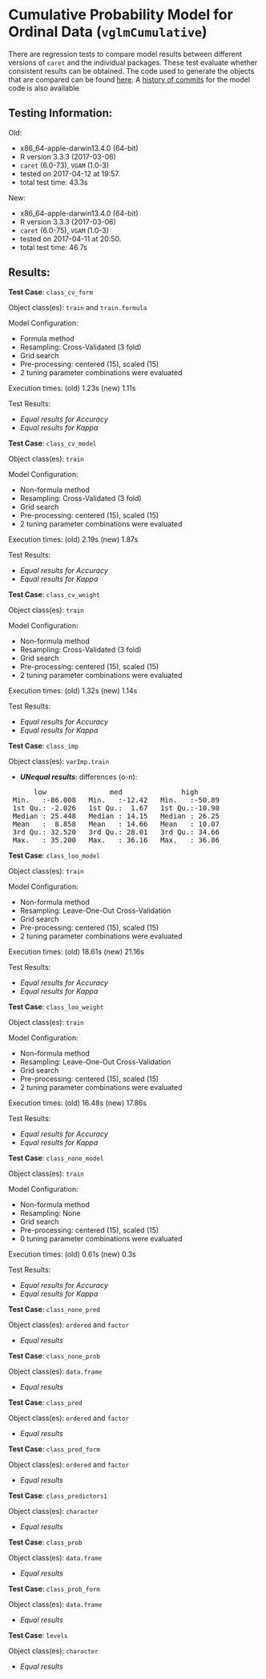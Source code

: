 Cumulative Probability Model for Ordinal Data (`vglmCumulative`)
===== 

There are regression tests to compare model results between different versions of `caret` and the individual packages. These test evaluate whether consistent results can be obtained. The code used to generate the objects that are compared can be found [here](https://github.com/topepo/caret/blob/master/RegressionTests/Code/vglmCumulative.R).
A [history of commits](https://github.com/topepo/caret/commits/master/models/files/vglmCumulative.R) for the model code is also available

Testing Information:
---------

Old:

 * x86_64-apple-darwin13.4.0 (64-bit)
 * R version 3.3.3 (2017-03-06)
 * `caret` (6.0-73), `VGAM` (1.0-3)
 * tested on 2017-04-12 at 19:57. 
 * total test time: 43.3s


New:

 * x86_64-apple-darwin13.4.0 (64-bit)
 * R version 3.3.3 (2017-03-06)
 * `caret` (6.0-75), `VGAM` (1.0-3)
 * tested on 2017-04-11 at 20:50. 
 * total test time: 46.7s


Results:
---------

**Test Case**: `class_cv_form`

Object class(es): `train` and `train.formula`

Model Configuration:

 * Formula method
 * Resampling: Cross-Validated (3 fold)
 * Grid search
 * Pre-processing: centered (15), scaled (15)  
 * 2 tuning parameter combinations were evaluated


Execution times: (old) 1.23s (new) 1.11s

Test Results:

 * _Equal results for Accuracy_
 * _Equal results for Kappa_

**Test Case**: `class_cv_model`

Object class(es): `train`

Model Configuration:

 * Non-formula method
 * Resampling: Cross-Validated (3 fold)
 * Grid search
 * Pre-processing: centered (15), scaled (15)  
 * 2 tuning parameter combinations were evaluated


Execution times: (old) 2.19s (new) 1.87s

Test Results:

 * _Equal results for Accuracy_
 * _Equal results for Kappa_

**Test Case**: `class_cv_weight`

Object class(es): `train`

Model Configuration:

 * Non-formula method
 * Resampling: Cross-Validated (3 fold)
 * Grid search
 * Pre-processing: centered (15), scaled (15)  
 * 2 tuning parameter combinations were evaluated


Execution times: (old) 1.32s (new) 1.14s

Test Results:

 * _Equal results for Accuracy_
 * _Equal results for Kappa_

**Test Case**: `class_imp`

Object class(es): `varImp.train`

 * ***UNequal results***: differences (o-n):
<pre>
      low               med              high       
 Min.   :-86.008   Min.   :-12.42   Min.   :-50.89  
 1st Qu.: -2.026   1st Qu.:  1.67   1st Qu.:-10.90  
 Median : 25.448   Median : 14.15   Median : 26.25  
 Mean   :  8.858   Mean   : 14.66   Mean   : 10.07  
 3rd Qu.: 32.520   3rd Qu.: 28.01   3rd Qu.: 34.66  
 Max.   : 35.200   Max.   : 36.16   Max.   : 36.86  
</pre>

**Test Case**: `class_loo_model`

Object class(es): `train`

Model Configuration:

 * Non-formula method
 * Resampling: Leave-One-Out Cross-Validation
 * Grid search
 * Pre-processing: centered (15), scaled (15)  
 * 2 tuning parameter combinations were evaluated


Execution times: (old) 18.61s (new) 21.16s

Test Results:

 * _Equal results for Accuracy_
 * _Equal results for Kappa_

**Test Case**: `class_loo_weight`

Object class(es): `train`

Model Configuration:

 * Non-formula method
 * Resampling: Leave-One-Out Cross-Validation
 * Grid search
 * Pre-processing: centered (15), scaled (15)  
 * 2 tuning parameter combinations were evaluated


Execution times: (old) 16.48s (new) 17.86s

Test Results:

 * _Equal results for Accuracy_
 * _Equal results for Kappa_

**Test Case**: `class_none_model`

Object class(es): `train`

Model Configuration:

 * Non-formula method
 * Resampling: None
 * Grid search
 * Pre-processing: centered (15), scaled (15)  
 * 0 tuning parameter combinations were evaluated


Execution times: (old) 0.61s (new) 0.3s

Test Results:

 * _Equal results for Accuracy_
 * _Equal results for Kappa_

**Test Case**: `class_none_pred`

Object class(es): `ordered` and `factor`

 * _Equal results_

**Test Case**: `class_none_prob`

Object class(es): `data.frame`

 * _Equal results_

**Test Case**: `class_pred`

Object class(es): `ordered` and `factor`

 * _Equal results_

**Test Case**: `class_pred_form`

Object class(es): `ordered` and `factor`

 * _Equal results_

**Test Case**: `class_predictors1`

Object class(es): `character`

 * _Equal results_

**Test Case**: `class_prob`

Object class(es): `data.frame`

 * _Equal results_

**Test Case**: `class_prob_form`

Object class(es): `data.frame`

 * _Equal results_

**Test Case**: `levels`

Object class(es): `character`

 * _Equal results_

